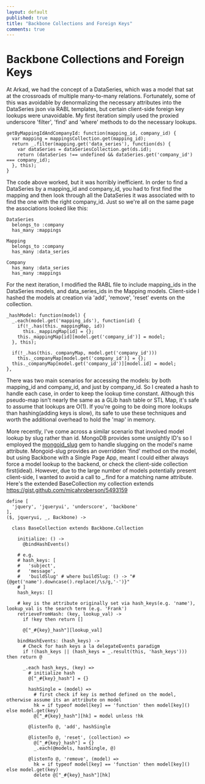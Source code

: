 ```yaml
---
layout: default
published: true
title: "Backbone Collections and Foreign Keys"
comments: true
---
```


# Backbone Collections and Foreign Keys

At Arkad, we had the concept of a DataSeries, which was a model that sat at the crossroads of multiple many-to-many relations. Fortunately, some of this was avoidable by denormalizing the necessary attributes into the DataSeries json via RABL templates, but certain client-side foreign key lookups were unavoidable. My first iteration simply used the proxied underscore 'filter', 'find' and 'where' methods to do the necessary lookups.

    getByMappingIdAndCompanyId: function(mapping_id, company_id) {
      var mapping = mappingsCollection.get(mapping_id);
      return _.filter(mapping.get('data_series'), function(ds) {
        var dataSeries = dataSeriesCollection.get(ds.id);
        return (dataSeries !== undefined && dataSeries.get('company_id') === company_id);
      }, this);
    }
    
The code above worked, but it was horribly inefficient. In order to find a DataSeries by a mapping_id and company_id, you had to first find the mapping and then look through all the DataSeries it was associated with to find the one with the right company_id. Just so we're all on the same page the associations looked like this:

    DataSeries
      belongs_to :company
      has_many :mappings
      
    Mapping
      belongs_to :company
      has_many :data_series
      
    Company
      has_many :data_series
      has_many :mappings
      
For the next iteration, I modified the RABL file to include mapping_ids in the DataSeries models, and data_series_ids in the Mapping models. Client-side I hashed the models at creation via 'add', 'remove', 'reset' events on the collection. 

    _hashModel: function(model) {
      _.each(model.get('mapping_ids'), function(id) {
        if(!_.has(this._mappingMap, id))
          this._mappingMap[id] = {};
        this._mappingMap[id][model.get('company_id')] = model;
      }, this);

      if(!_.has(this._companyMap, model.get('company_id')))
        this._companyMap[model.get('company_id')] = {};
      this._companyMap[model.get('company_id')][model.id] = model;
    },

There was two main scenarios for accessing the models: by both mapping_id and company_id, and just by company_id. So I created a hash to handle each case, in order to keep the lookup time constant. Although this pseudo-map isn't nearly the same as a GLib hash table or STL Map, it's safe to assume that lookups are O(1). If you're going to be doing more lookups than hashing(adding keys is slow), its safe to use these techniques and worth the additional overhead to hold the 'map' in memory. 

More recently, I've come across a similar scenario that involved model lookup by slug rather than id. MongoDB provides some unsightly ID's so I employed the [mongoid_slug](https://github.com/digitalplaywright/mongoid-slug) gem to handle slugging on the model's name attribute. Mongoid-slug provides an overridden 'find' method on the model, but using Backbone with a Single Page App, meant I could either always force a model lookup to the backend, or check the client-side collection first(ideal). However, due to the large number of models potentially present client-side, I wanted to avoid a call to _.find for a matching name attribute. Here's the extended BaseCollection my collection extends https://gist.github.com/micahroberson/5493159

    define [
      'jquery', 'jqueryui', 'underscore', 'backbone'
    ], 
    ($, jqueryui, _, Backbone) ->
    
      class BaseCollection extends Backbone.Collection
 
        initialize: () ->
          @bindHashEvents()
        
        # e.g.
        # hash_keys: [
        #   'subject',
        #   'message',
        #   'buildSlug' # where buildSlug: () -> "#{@get('name').downcase().replace(/\s/g,'-')}"
        # ]
        hash_keys: []
 
        # key is the attribute originally set via hash_keys(e.g. 'name'), lookup_val is the search term (e.g. 'Frank')
        retrieveFromHash: (key, lookup_val) ->
          if !key then return []
      
          @["_#{key}_hash"][lookup_val]
 
        bindHashEvents: (hash_keys) ->
          # Check for hash keys a la delegateEvents paradigm
          if !(hash_keys || (hash_keys = _.result(this, 'hash_keys'))) then return @
 
          _.each hash_keys, (key) =>
            # initialize hash
            @["_#{key}_hash"] = {}
        
            hashSingle = (model) =>
              # first check if key is method defined on the model, otherwise assume its an attribute on model
              hk = if typeof model[key] == 'function' then model[key]() else model.get(key)
              @["_#{key}_hash"][hk] = model unless !hk
 
            @listenTo @, 'add', hashSingle
 
            @listenTo @, 'reset', (collection) =>
              @["_#{key}_hash"] = {}
              _.each(@models, hashSingle, @)
 
            @listenTo @, 'remove', (model) =>
              hk = if typeof model[key] == 'function' then model[key]() else model.get(key)
              delete @["_#{key}_hash"][hk]





